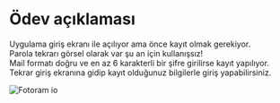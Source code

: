# Ödev açıklaması

Uygulama giriş ekranı ile açılıyor ama önce kayıt olmak gerekiyor. </br>
Parola tekrarı görsel olarak var şu an için kullanışsız! </br>
Mail formatı doğru ve en az 6 karakterli bir şifre girilirse kayıt yapılıyor.</br>
Tekrar giriş ekranına gidip kayıt olduğunuz bilgilerle giriş yapabilirsiniz.

![Fotoram io](https://user-images.githubusercontent.com/83401951/128365651-838d5ede-3818-4896-abaa-a29089e9b8eb.jpg)
